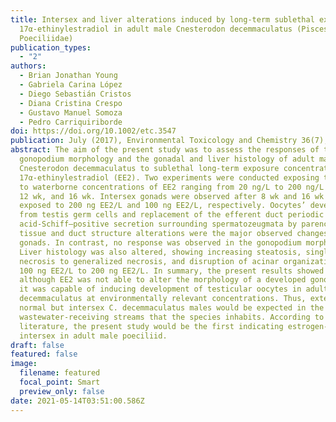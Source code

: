 ```yaml
---
title: Intersex and liver alterations induced by long-term sublethal exposure to
  17α-ethinylestradiol in adult male Cnesterodon decemmaculatus (Pisces,
  Poeciliidae)
publication_types:
  - "2"
authors:
  - Brian Jonathan Young
  - Gabriela Carina López
  - Diego Sebastián Cristos
  - Diana Cristina Crespo
  - Gustavo Manuel Somoza
  - Pedro Carriquiriborde
doi: https://doi.org/10.1002/etc.3547
publication: July (2017), Environmental Toxicology and Chemistry 36(7), 1738–1745
abstract: The aim of the present study was to assess the responses of the
  gonopodium morphology and the gonadal and liver histology of adult male
  Cnesterodon decemmaculatus to sublethal long‐term exposure concentrations of
  17α‐ethinylestradiol (EE2). Two experiments were conducted exposing the fish
  to waterborne concentrations of EE2 ranging from 20 ng/L to 200 ng/L for 8 wk,
  12 wk, and 16 wk. Intersex gonads were observed after 8 wk and 16 wk in fish
  exposed to 200 ng EE2/L and 100 ng EE2/L, respectively. Oocytes’ development
  from testis germ cells and replacement of the efferent duct periodic
  acid‐Schiff–positive secretion surrounding spermatozeugmata by parenchymal
  tissue and duct structure alterations were the major observed changes in the
  gonads. In contrast, no response was observed in the gonopodium morphology.
  Liver histology was also altered, showing increasing steatosis, single‐cell
  necrosis to generalized necrosis, and disruption of acinar organization from
  100 ng EE2/L to 200 ng EE2/L. In summary, the present results showed that
  although EE2 was not able to alter the morphology of a developed gonopodium,
  it was capable of inducing development of testicular oocytes in adult male C.
  decemmaculatus at environmentally relevant concentrations. Thus, externally
  normal but intersex C. decemmaculatus males would be expected in the
  wastewater‐receiving streams that the species inhabits. According to the
  literature, the present study would be the first indicating estrogen‐induced
  intersex in adult male poeciliid.
draft: false
featured: false
image:
  filename: featured
  focal_point: Smart
  preview_only: false
date: 2021-05-14T03:51:00.586Z
---
```

